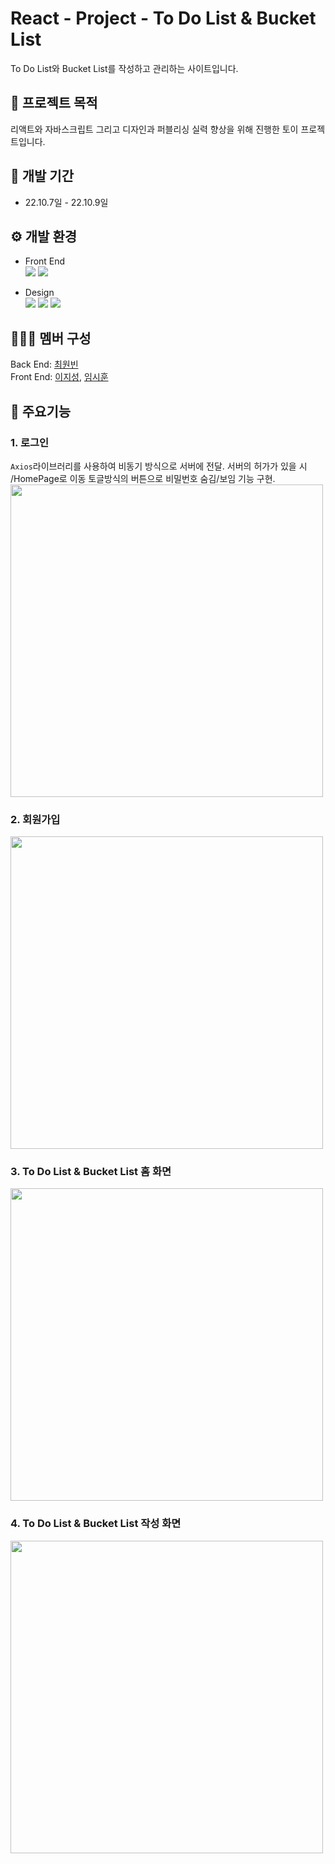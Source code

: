 # React - Project - To Do List & Bucket List
To Do List와 Bucket List를 작성하고 관리하는 사이트입니다.


##  :pushpin: 프로젝트 목적
리액트와 자바스크립트 그리고 디자인과 퍼블리싱 실력 향상을 위해 진행한 토이 프로젝트입니다.

## :date: 개발 기간
* 22.10.7일 - 22.10.9일

## :gear: 개발 환경
* Front End  
<img src="https://img.shields.io/badge/React-61DAFB?style=for-the-badge&logo=React&logoColor=white"> <img src="https://img.shields.io/badge/JavaScript-F7DF1E?style=for-the-badge&logo=JavaScript&logoColor=black">

* Design  
  <img src="https://img.shields.io/badge/CSS3-1572B6?style=for-the-badge&logo=CSS3&logoColor=black"> <img src="https://img.shields.io/badge/styledcomponents-DB7093?style=for-the-badge&logo=styledcomponents&logoColor=white"> <img src="https://img.shields.io/badge/figma-F24E1E?style=for-the-badge&logo=figma&logoColor=white">

## 👨‍👨‍👦 멤버 구성
Back End: [최원빈](https://github.com/dnjsqls5973)  
Front End: [이지성](https://github.com/Ji-Sung05), [임시훈](https://github.com/SiHoon61)

## :page_with_curl: 주요기능

### 1. 로그인
 `Axios`라이브러리를 사용하여 비동기 방식으로 서버에 전달. 서버의 허가가 있을 시 /HomePage로 이동
 토글방식의 버튼으로 비밀번호 숨김/보임 기능 구현.  
<img src = "https://github.com/Unique-Blog/List-Client/assets/66302392/6bd5e0ad-ef77-416d-9580-6cbc6d7dc079" width = "500px" >
 
### 2. 회원가입

<img src = "https://github.com/Unique-Blog/List-Client/assets/66302392/cce40d84-2dcc-4484-8010-2d96afdc14e5" width = "500px" >
 
### 3. To Do List & Bucket List 홈 화면

<img src = "https://github.com/Unique-Blog/List-Client/assets/66302392/e7d4cd74-7d40-437a-82b8-a6e720add582" width = "500px" >
 

### 4. To Do List & Bucket List 작성 화면

<img src = "https://github.com/Unique-Blog/List-Client/assets/66302392/c0e99e21-5590-4e0e-ba2b-e467b02da7dd" width = "500px" >
 
